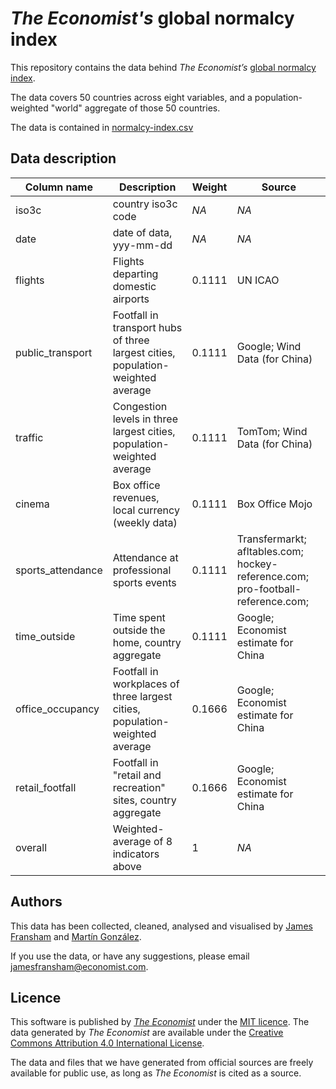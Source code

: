 # *The Economist's* global normalcy index

This repository contains the data behind *The Economist’s* [global normalcy index](https://www.economist.com/graphic-detail/tracking-the-return-to-normalcy-after-covid-19).

The data covers 50 countries across eight variables, and a population-weighted "world" aggregate of those 50 countries. 

The data is contained in [normalcy-index.csv](https://github.com/TheEconomist/normalcy-index-data/blob/main/normalcy-index.csv)


## Data description

| Column name       | Description                                                                     | Weight | Source
| ------------------| ------------------------------------------------------------------------------- | -------|-----------
| iso3c             | country iso3c code                                                              | *NA*   | *NA*
| date              | date of data, yyy-mm-dd                                                         | *NA*   | *NA*
| flights           | Flights departing domestic airports                                             | 0.1111 | UN ICAO
| public_transport  | Footfall in transport hubs of three largest cities, population-weighted average | 0.1111 | Google; Wind Data (for China)
| traffic           | Congestion levels in three largest cities, population-weighted average          | 0.1111 | TomTom; Wind Data (for China)
| cinema            | Box office revenues, local currency (weekly data)                               | 0.1111 | Box Office Mojo
| sports_attendance | Attendance at professional sports events                                        | 0.1111 | Transfermarkt; afltables.com; hockey-reference.com; pro-football-reference.com; 
| time_outside      | Time spent outside the home, country aggregate                                  | 0.1111 | Google; Economist estimate for China
| office_occupancy  | Footfall in workplaces of three largest cities, population-weighted average     | 0.1666 | Google; Economist estimate for China
| retail_footfall   | Footfall in "retail and recreation" sites, country aggregate                    | 0.1666 | Google; Economist estimate for China
| overall           | Weighted-average of 8 indicators above                                          | 1      | *NA*


## Authors

This data has been collected, cleaned, analysed and visualised by [James Fransham](https://twitter.com/JamesFransham) and [Martín González](https://twitter.com/martgnz). 

If you use the data, or have any suggestions, please email [jamesfransham@economist.com](mailto:jamesfransham@economist.com).


## Licence

This software is published by [*The Economist*](https://www.economist.com) under the [MIT licence](https://opensource.org/licenses/MIT). The data generated by *The Economist* are available under the [Creative Commons Attribution 4.0 International License](https://creativecommons.org/licenses/by/4.0/).

The data and files that we have generated from official sources are freely available for public use, as long as *The Economist* is cited as a source.